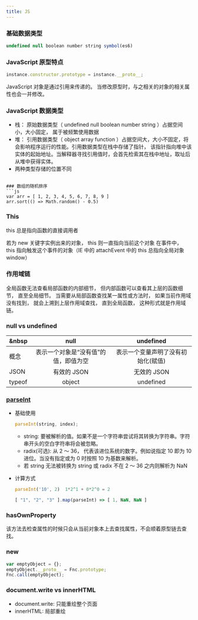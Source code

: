 ```yaml
---
title: JS
---
```


### 基础数据类型

```javascript
undefined null boolean number string symbol(es6)
```

### JavaScript 原型特点

```javascript
instance.constructor.prototype = instance.__proto__;
```

JavaScript 对象是通过引用来传递的。
当修改原型时，与之相关的对象的相关属性也会一并修改。

### JavaScript 数据类型

- 栈： 原始数据类型（ undefined null boolean number string ）占据空间小，大小固定， 属于被频繁使用数据
- 堆： 引用数据类型（ object array function ）占据空间大，大小不固定，将会影响程序运行的性能。引用数据类型在栈中存储了指针，
  该指针指向堆中该实体的起始地址。当解释器寻找引用值时，会首先检索其在栈中地址，取址后从堆中获得实体。
- 两种类型存储的位置不同

````

### 数组的随机排序
```js
var arr = [ 1, 2, 3, 4, 5, 6, 7, 8, 9 ]
arr.sort(() => Math.random() - 0.5)
````

### This

this 总是指向函数的直接调用者

若为 new 关键字实例出来的对象， this 则一直指向当前这个对象
在事件中， this 指向触发这个事件的对象（IE 中的 attachEvent 中的 this 总指向全局对象 window）

### 作用域链

全局函数无法查看局部函数的内部细节， 但内部函数可以查看其上层的函数细节， 直至全局细节。
当需要从局部函数查找某一属性或方法时， 如果当前作用域没有找到， 就会上溯到上层作用域查找，
直到全局函数， 这种形式就是作用域链。

### null vs undefined

| &nbsp  |                 null                 |             undefined              |
| ------ | :----------------------------------: | :--------------------------------: |
| 概念   | 表示一个对象是“没有值”的值，即值为空 | 表示一个变量声明了没有初始化(赋值) |
| JSON   |             有效的 JSON              |            无效的 JSON             |
| typeof |                object                |             undefined              |

### [parseInt](https://developer.mozilla.org/zh-CN/docs/Web/JavaScript/Reference/Global_Objects/parseInt)

- 基础使用

  ```js
  parseInt(string, index);
  ```

  - string: 要被解析的值。如果不是一个字符串尝试将其转换为字符串。字符串开头的空白字符串将会被忽略。
  - radix(可选): 从 2 ～ 36， 代表该进位系统的数字。例如说指定 10 即为 10 进位。当没有指定或为 0 时按照 10 为基数来解析。
  - 若 string 无法被转换为 string 或 radix 不在 2 ～ 36 之内则解析为 NaN

- 计算方式

  ```js
  parseInt('10', 2)  1*2^1 + 0*2^0 = 2

  [ "1", "2", "3" ].map(parseInt) => [ 1, NaN, NaN ]
  ```

### hasOwnProperty

该方法去检查属性的时候只会从当前对象本上去查找属性，不会顺着原型链去查找。

### new

```js
var emptyObject = {};
emptyObject.__proto__ = Fnc.prototype;
Fnc.call(emptyObject);
```

### document.write vs innerHTML

- document.write: 只能重绘整个页面
- innerHTML: 局部重绘
